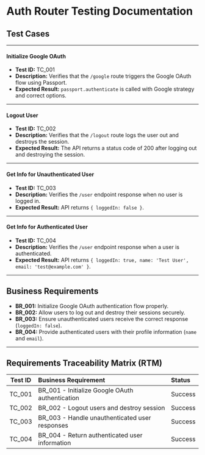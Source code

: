 # Auth Router Testing Documentation

## Test Cases

---

#### Initialize Google OAuth

- **Test ID:** TC_001
- **Description:** Verifies that the `/google` route triggers the Google OAuth flow using Passport.
- **Expected Result:** `passport.authenticate` is called with Google strategy and correct options.

---

#### Logout User

- **Test ID:** TC_002
- **Description:** Verifies that the `/logout` route logs the user out and destroys the session.
- **Expected Result:** The API returns a status code of 200 after logging out and destroying the session.

---

#### Get Info for Unauthenticated User

- **Test ID:** TC_003
- **Description:** Verifies the `/user` endpoint response when no user is logged in.
- **Expected Result:** API returns `{ loggedIn: false }`.

---

#### Get Info for Authenticated User

- **Test ID:** TC_004
- **Description:** Verifies the `/user` endpoint response when a user is authenticated.
- **Expected Result:** API returns `{ loggedIn: true, name: 'Test User', email: 'test@example.com' }`.

---

## Business Requirements

- **BR_001:** Initialize Google OAuth authentication flow properly.
- **BR_002:** Allow users to log out and destroy their sessions securely.
- **BR_003:** Ensure unauthenticated users receive the correct response (`loggedIn: false`).
- **BR_004:** Provide authenticated users with their profile information (`name` and `email`).

---

## Requirements Traceability Matrix (RTM)

| Test ID | Business Requirement                             | Status  |
|:-------:|:------------------------------------------------- |:------- |
| TC_001  | BR_001 - Initialize Google OAuth authentication  | Success |
| TC_002  | BR_002 - Logout users and destroy session         | Success |
| TC_003  | BR_003 - Handle unauthenticated user responses    | Success |
| TC_004  | BR_004 - Return authenticated user information    | Success |
